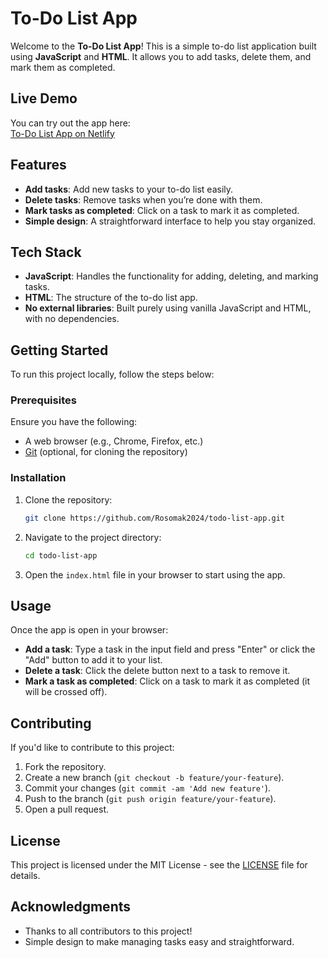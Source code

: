 # To-Do List App

Welcome to the **To-Do List App**! This is a simple to-do list application built using **JavaScript** and **HTML**. It allows you to add tasks, delete them, and mark them as completed.

## Live Demo

You can try out the app here:  
[To-Do List App on Netlify](https://idyllic-meerkat-e5c185.netlify.app/)

## Features

- **Add tasks**: Add new tasks to your to-do list easily.
- **Delete tasks**: Remove tasks when you’re done with them.
- **Mark tasks as completed**: Click on a task to mark it as completed.
- **Simple design**: A straightforward interface to help you stay organized.

## Tech Stack

- **JavaScript**: Handles the functionality for adding, deleting, and marking tasks.
- **HTML**: The structure of the to-do list app.
- **No external libraries**: Built purely using vanilla JavaScript and HTML, with no dependencies.

## Getting Started

To run this project locally, follow the steps below:

### Prerequisites

Ensure you have the following:

- A web browser (e.g., Chrome, Firefox, etc.)
- [Git](https://git-scm.com/) (optional, for cloning the repository)

### Installation

1. Clone the repository:
    ```bash
    git clone https://github.com/Rosomak2024/todo-list-app.git
    ```

2. Navigate to the project directory:
    ```bash
    cd todo-list-app
    ```

3. Open the `index.html` file in your browser to start using the app.

## Usage

Once the app is open in your browser:

- **Add a task**: Type a task in the input field and press "Enter" or click the "Add" button to add it to your list.
- **Delete a task**: Click the delete button next to a task to remove it.
- **Mark a task as completed**: Click on a task to mark it as completed (it will be crossed off).

## Contributing

If you'd like to contribute to this project:

1. Fork the repository.
2. Create a new branch (`git checkout -b feature/your-feature`).
3. Commit your changes (`git commit -am 'Add new feature'`).
4. Push to the branch (`git push origin feature/your-feature`).
5. Open a pull request.

## License

This project is licensed under the MIT License - see the [LICENSE](LICENSE) file for details.

## Acknowledgments

- Thanks to all contributors to this project!
- Simple design to make managing tasks easy and straightforward.
